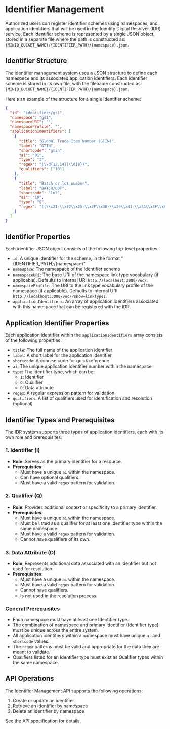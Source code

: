# Identifier Management

Authorized users can register identifier schemes using namespaces, and application identifiers that will be used in the Identity Digital Resolver (IDR) service. Each identifier scheme is represented by a single JSON object, stored in a separate file where the path is constructed as: `{MINIO_BUCKET_NAME}/{IDENTIFIER_PATH}/{namespace}.json`.

## Identifier Structure

The identifier management system uses a JSON structure to define each namespace and its associated application identifiers. Each identifier scheme is stored in its own file, with the filename constructed as: `{MINIO_BUCKET_NAME}/{IDENTIFIER_PATH}/{namespace}.json`.

Here's an example of the structure for a single identifier scheme:

```json
{
  "id": "identifiers/gs1",
  "namespace": "gs1",
  "namespaceURI": "",
  "namespaceProfile": "",
  "applicationIdentifiers": [
    {
      "title": "Global Trade Item Number (GTIN)",
      "label": "GTIN",
      "shortcode": "gtin",
      "ai": "01",
      "type": "I",
      "regex": "(\\d{12,14}|\\d{8})",
      "qualifiers": ["10"]
    },
    {
      "title": "Batch or lot number",
      "label": "BATCH/LOT",
      "shortcode": "lot",
      "ai": "10",
      "type": "Q",
      "regex": "([\\x21-\\x22\\x25-\\x2F\\x30-\\x39\\x41-\\x5A\\x5F\\x61-\\x7A]{0,20})"
    }
  ]
}
```

## Identifier Properties

Each identifier JSON object consists of the following top-level properties:

- `id`: A unique identifier for the scheme, in the format "{IDENTIFIER_PATH}/{namespace}"
- `namespace`: The namespace of the identifier scheme
- `namespaceURI`: The base URI of the namespace link type vocabulary (if applicable). Defaults to internal URI `http://localhost:3000/voc/`.
- `namespaceProfile`: The URI to the link type vocabulary profile of the namespace (if applicable). Defaults to internal URI `http://localhost:3000/voc/?show=linktypes`.
- `applicationIdentifiers`: An array of application identifiers associated with this namespace that can be registered with the IDR.

## Application Identifier Properties

Each application identifier within the `applicationIdentifiers` array consists of the following properties:

- `title`: The full name of the application identifier
- `label`: A short label for the application identifier
- `shortcode`: A concise code for quick reference
- `ai`: The unique application identifier number within the namespace
- `type`: The identifier type, which can be:
  - `I`: Identifier
  - `Q`: Qualifier
  - `D`: Data attribute
- `regex`: A regular expression pattern for validation
- `qualifiers`: A list of qualifiers used for identification and resolution (optional)

## Identifier Types and Prerequisites

The IDR system supports three types of application identifiers, each with its own role and prerequisites:

### 1. Identifier (I)

- **Role**: Serves as the primary identifier for a resource.
- **Prerequisites**:
  - Must have a unique `ai` within the namespace.
  - Can have optional qualifiers.
  - Must have a valid `regex` pattern for validation.

### 2. Qualifier (Q)

- **Role**: Provides additional context or specificity to a primary identifier.
- **Prerequisites**:
  - Must have a unique `ai` within the namespace.
  - Must be listed as a qualifier for at least one Identifier type within the same namespace.
  - Must have a valid `regex` pattern for validation.
  - Cannot have qualifiers of its own.

### 3. Data Attribute (D)

- **Role**: Represents additional data associated with an identifier but not used for resolution.
- **Prerequisites**:
  - Must have a unique `ai` within the namespace.
  - Must have a valid `regex` pattern for validation.
  - Cannot have qualifiers.
  - Is not used in the resolution process.

### General Prerequisites

- Each namespace must have at least one Identifier type.
- The combination of namespace and primary identifier (Identifier type) must be unique across the entire system.
- All application identifiers within a namespace must have unique `ai` and `shortcode` values.
- The `regex` patterns must be valid and appropriate for the data they are meant to validate.
- Qualifiers listed for an Identifier type must exist as Qualifier types within the same namespace.

## API Operations

The Identifier Management API supports the following operations:

1. Create or update an identifier
2. Retrieve an identifier by namespace
3. Delete an identifier by namespace

See the [API specification](http://localhost:3000/api#/Identifiers) for details.
